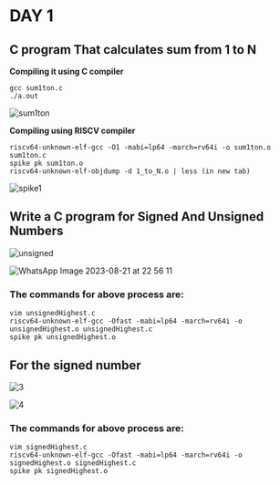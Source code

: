 # DAY 1
## C program That calculates sum from 1 to N
____Compiling it using C compiler____
```
gcc sum1ton.c 
./a.out
```
![sum1ton](https://github.com/ramdev604/pes_asic_class/assets/43489027/e8bd87eb-8e11-4623-a420-0eefff9888cc)

____Compiling using RISCV compiler____
```
riscv64-unknown-elf-gcc -O1 -mabi=lp64 -march=rv64i -o sum1ton.o sum1ton.c
spike pk sum1ton.o
riscv64-unknown-elf-objdump -d 1_to_N.o | less (in new tab)
```
![spike1](https://github.com/ramdev604/pes_asic_class/assets/43489027/ae1e51b5-80fd-4633-8f3b-6884fbaf1316)
## Write a C program for Signed And Unsigned Numbers 
![unsigned](https://github.com/ramdev604/pes_asic_class/assets/43489027/474784ca-5318-4a01-abd9-995b25a5eaff)




![WhatsApp Image 2023-08-21 at 22 56 11](https://github.com/ramdev604/pes_asic_class/assets/43489027/55e39c44-6d41-405c-b23c-ce8dd7204f6d)


### The commands for above process are:
```
vim unsignedHighest.c
riscv64-unknown-elf-gcc -Ofast -mabi=lp64 -march=rv64i -o unsignedHighest.o unsignedHighest.c
spike pk unsignedHighest.o
```

## For the signed number 

  ![3](https://github.com/ramdev604/pes_asic_class/assets/43489027/dcecc5ae-fe61-4a96-bab9-8889851ad0fe)




![4](https://github.com/ramdev604/pes_asic_class/assets/43489027/5e15b6ff-edb2-43c4-acce-e382fc390a72)



### The commands for above process are:

```
vim signedHighest.c
riscv64-unknown-elf-gcc -Ofast -mabi=lp64 -march=rv64i -o signedHighest.o signedHighest.c
spike pk signedHighest.o
```
